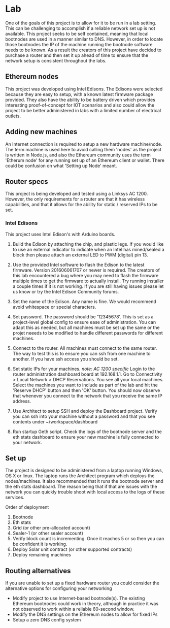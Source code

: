# Lab

One of the goals of this project is to allow for it to be run in a lab setting. This can be challenging to accomplish if a reliable network set up is not available. This project seeks to be self contained, meaning that local bootnodes are used in a manner similar to DNS. However, in order to locate those bootnodes the IP of the machine running the bootnode software needs to be known. As a result the creators of this project have decided to purchase a router and then set it up ahead of time to ensure that the network setup is consistent throughout the labs.

## Ethereum nodes

This project was developed using Intel Edisons. The Edisons were selected because they are easy to setup, with a known latest firmware package provided. They also have the ability to be battery driven which provides interesting proof-of-concept for IOT scenarios and also could allow the project to be better administered in labs with a limited number of electrical outlets.

## Adding new machines

An Internet connection is required to setup a new hardware machine/node. The term machine is used here to avoid calling them 'nodes' as the project is written in Node.js, and also the Ethereum community uses the term 'Etherum node' for any running set up of an Ethereum client or wallet. There could be confusion on what 'Setting up Node' meant.

## Router specs
This project is being developed and tested using a Linksys AC 1200. However, the only requirements for a router are that it has wireless capabilities, and that it allows for the ability for static / reserved IPs to be set.

### Intel Edisons

This project uses Intel Edison's with Arduino boards.

1. Build the Edison by attaching the chip, and plastic legs. If you would like to use an external indicator to indicate when an Intel has mined/sealed a block then please attach an external LED to PWM (digital) pin 13.

2. Use the provided Intel software to flash the Edison to the latest firmware. Version 201606061707 or newer is required. The creators of this lab encountered a bug where you may need to flash the firmware multiple times to get the firmware to actually install. Try running installer a couple times if it is not working. If you are still having issues please let us know or try the Intel Edison Community forums.

3. Set the name of the Edison. Any name is fine. We would recommend avoid whitespace or special characters.

4. Set password. The password should be '12345678'. This is set as a project-level global config to ensure ease of administration. You can adapt this as needed, but all machines must be set up the same or the projet neeeds to be modified to handle different passwords for different machines.

5. Connect to the router. All machines must connect to the same router. The way to test this is to ensure you can ssh from one machine to another. If you have ssh access you should be set.

6. Set static IPs for your machines. *note: AC 1200 specific* Login to the router administration dashboard board at 192.168.1.1. Go to Connectivity > Local Network > DHCP Reservations. You see all your local machines. Select the machines you want to include as part of the lab and hit the 'Reserve DHCP' button and then 'OK' button. You should now observe that whenever you connect to the network that you receive the same IP address.

7. Use Architect to setup SSH and deploy the Dashboard project. Verify you can ssh into your machine without a password and that you see contents under ~/workspace/dashboard

8. Run startup Geth script. Check the logs of the bootnode server and the eth stats dashboard to ensure your new machine is fully connected to your network.

## Set up

The project is designed to be administered from a laptop running Windows, OS X or linux. The laptop runs the Architect program which deploys the nodes/machines. It also recommended that it runs the bootnode server and the eth stats dashboard. The reason being that if that are issues with the network you can quickly trouble shoot with local access to the logs of these services.

Order of deployment

1. Bootnode
2. Eth stats
3. Grid (or other pre-allocated account)
4. Sealer-1 (or other sealer account)
5. Verify block count is incrementing. Once it reaches 5 or so then you can be confident it is working.
6. Deploy Solar unit contract (or other supported contracts)
7. Deploy remaining machines
 

## Routing alternatives

If you are unable to set up a fixed hardware router you could consider the alternative options for configuring your networking

* Modify project to use Internet-based bootnode(s). The existing Ethereum bootnodes could work in theory, although in practice it was not observed to work within a reliable 60-second window.
* Modify the DNS settings on the Ethereum nodes to allow for fixed IPs
* Setup a zero DNS config system
